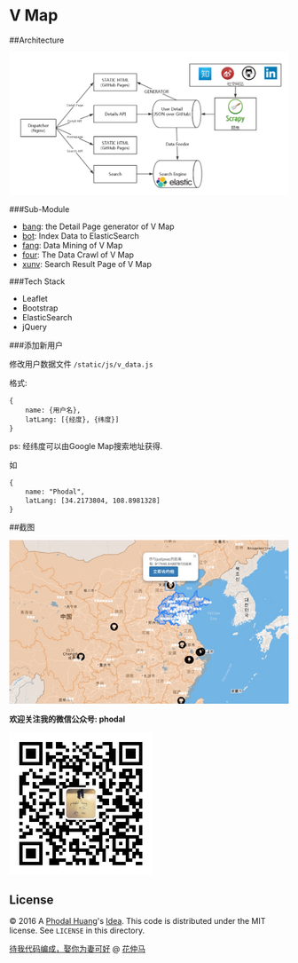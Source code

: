 # V Map

##Architecture

![V Map Architecture](vmap-arch.png)

###Sub-Module

 - [bang](https://github.com/phodal/vmap-bang): the Detail Page generator of V Map
 - [bot](https://github.com/phodal/vmap-bot): Index Data to ElasticSearch
 - [fang](https://github.com/phodal/vmap-fang): Data Mining of V Map
 - [four](https://github.com/phodal/vmap-four): The Data Crawl of V Map
 - [xunv](https://github.com/phodal/xunv): Search Result Page of V Map

###Tech Stack

 - Leaflet
 - Bootstrap
 - ElasticSearch
 - jQuery


###添加新用户

修改用户数据文件 ``/static/js/v_data.js``

格式: 
```
{
    name: {用户名},
    latLang: [{经度}, {纬度}]
}
```

ps: 经纬度可以由Google Map搜索地址获得.

如

```
{
    name: "Phodal",
    latLang: [34.2173804, 108.8981328]
}
```

##截图

![Screen Shot](vmap.jpg)


**欢迎关注我的微信公众号: phodal**

![QRCode](static/images/wechat.jpg)

License
---

© 2016 A [Phodal Huang](https://www.phodal.com)'s [Idea](http://github.com/phodal/ideas). This code is distributed under the MIT license. See `LICENSE` in this directory.

[待我代码编成，娶你为妻可好](http://www.xuntayizhan.com/person/ji-ke-ai-qing-zhi-er-shi-dai-wo-dai-ma-bian-cheng-qu-ni-wei-qi-ke-hao-wan/) @ [花仲马](https://github.com/hug8217)
